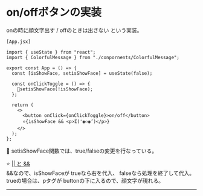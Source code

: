 # on/offボタンの実装
onの時に顔文字出す / offのときは出さない という実装。
~~~
[App.jsx]

import { useState } from "react";
import { ColorfulMessage } from "./conpornents/ColorfulMessage";

export const App = () => {
  const [isShowFace, setisShowFace] = useState(false);

  const onClickToggle = () => {
    🩵setisShowFace(!isShowFace);
  };

  return (
    <>
      <button onClick={onClickToggle}>on/off</button>
      ⭐️{isShowFace && <p>Σ('◉⌓◉’)</p>}
    </>
  );
};
~~~
🩵 setisShowFace関数では、true/falseの変更を行なっている。  

⭐️ [|| と &&](https://github.com/Tarara33/TIL/blob/main/JavaScript/%E3%83%A1%E3%83%A2/%7C%7C%20%E3%81%A8%20%26%26.md)  
&&なので、isShowFaceが trueなら右を代入、 falseなら処理を終了して代入。  
trueの場合は、pタグが buttonの下に入るので、顔文字が現れる。
***
